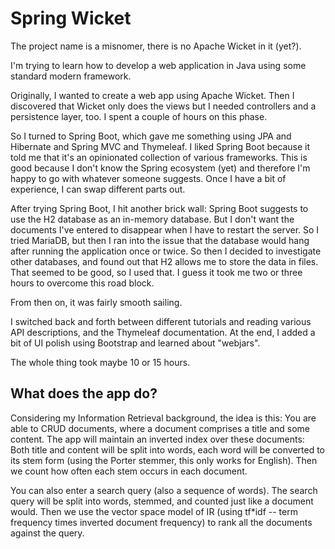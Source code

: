 # Spring Wicket

The project name is a misnomer, there is no Apache Wicket in it (yet?).

I'm trying to learn how to develop a web application in Java using
some standard modern framework.

Originally, I wanted to create a web app using Apache Wicket.  Then I
discovered that Wicket only does the views but I needed controllers
and a persistence layer, too.  I spent a couple of hours on this phase.

So I turned to Spring Boot, which gave me something using JPA and Hibernate
and Spring MVC and Thymeleaf.  I liked Spring Boot because it told
me that it's an opinionated collection of various frameworks.  This is
good because I don't know the Spring ecosystem (yet) and therefore
I'm happy to go with whatever someone suggests.  Once I have a bit of
experience, I can swap different parts out.

After trying Spring Boot, I hit another brick wall: Spring Boot suggests
to use the H2 database as an in-memory database.  But I don't want the
documents I've entered to disappear when I have to restart the server.
So I tried MariaDB, but then I ran into the issue that the database
would hang after running the application once or twice.  So then I decided
to investigate other databases, and found out that H2 allows me to store
the data in files.  That seemed to be good, so I used that.  I guess it
took me two or three hours to overcome this road block.

From then on, it was fairly smooth sailing.

I switched back and forth between different tutorials and reading various
API descriptions, and the Thymeleaf documentation.  At the end, I added
a bit of UI polish using Bootstrap and learned about "webjars".

The whole thing took maybe 10 or 15 hours.

## What does the app do?

Considering my Information Retrieval background, the idea is this:
You are able to CRUD documents, where a document comprises a title
and some content.  The app will maintain an inverted index over these
documents: Both title and content will be split into words, each word
will be converted to its stem form (using the Porter stemmer, this only
works for English).  Then we count how often each stem occurs in
each document.

You can also enter a search query (also a sequence of words).  The search
query will be split into words, stemmed, and counted just like a document
would.  Then we use the vector space model of IR (using tf*idf -- term 
frequency times inverted document frequency) to rank all the documents
against the query.
